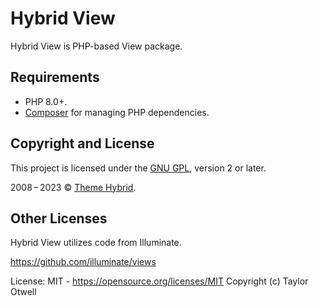 # Hybrid View

Hybrid View is PHP-based View package.

## Requirements

* PHP 8.0+.
* [Composer](https://getcomposer.org/) for managing PHP dependencies.

## Copyright and License

This project is licensed under the [GNU GPL](https://www.gnu.org/licenses/old-licenses/gpl-2.0.html), version 2 or later.

2008&thinsp;&ndash;&thinsp;2023 &copy; [Theme Hybrid](https://themehybrid.com).

## Other Licenses

Hybrid View utilizes code from Illuminate.

https://github.com/illuminate/views

License: MIT - https://opensource.org/licenses/MIT
Copyright (c) Taylor Otwell
